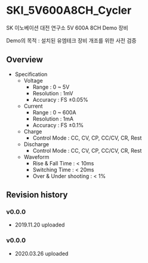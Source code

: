 # SKI_5V600A8CH_Cycler

SK 이노베이션 대전 연구소 5V 600A 8CH Demo 장비

Demo의 목적 : 설치된 유엠테크 장비 개조를 위한 사전 검증

## Overview

  - Specification
      - Voltage
        - Range : 0 ~ 5V
        - Resolution : 1mV
        - Accuracy : FS ±0.05%
      - Current
        - Range : 0 ~ 600A
        - Resolution : 1mA
        - Accuracy : FS ±0.1%
      - Charge
        - Control Mode : CC, CV, CP, CC/CV, CR, Rest
      - Discharge
        - Control Mode : CC, CV, CP, CC/CV, CR, Rest
      - Waveform
        - Rise & Fall Time : < 10ms
        - Switching Time : < 20ms
        - Over & Under shooting : < 1%

## Revision history

### v0.0.0
  - 2019.11.20 uploaded
  
### v0.0.0
  - 2020.03.26 uploaded
